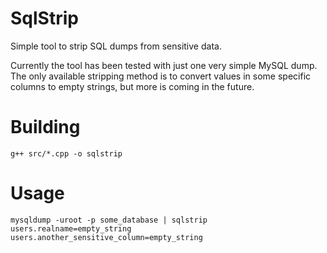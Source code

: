 SqlStrip
========

Simple tool to strip SQL dumps from sensitive data.

Currently the tool has been tested with just one very simple MySQL dump.
The only available stripping method is to convert values in some
specific columns to empty strings, but more is coming in the future.


Building
========

```g++ src/*.cpp -o sqlstrip```


Usage
=====

```mysqldump -uroot -p some_database | sqlstrip users.realname=empty_string users.another_sensitive_column=empty_string```
